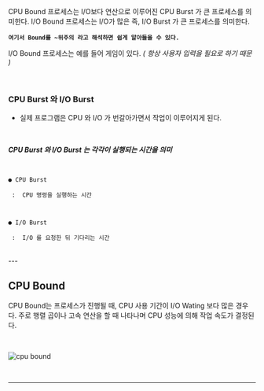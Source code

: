 CPU Bound 프로세스는 I/O보다 연산으로 이루어진 CPU Burst 가 큰 프로세스를 의미한다.
I/O Bound 프로세스는 I/O가 많은 즉, I/O Burst 가 큰 프로세스를 의미한다.


**`여기서 Bound를 ~위주의 라고 해석하면 쉽게 알아들을 수 있다.`**

 

I/O Bound 프로세스는 예를 들어 게임이 있다. *( 항상 사용자 입력을 필요로 하기 때문 )*

​
​

### CPU Burst 와 I/O Burst

- 실제 프로그램은 CPU 와 I/O 가 번갈아가면서 작업이 이루어지게 된다.

​

***CPU Burst 와 I/O Burst 는 각각이 실행되는 시간을 의미***

<br>

```
● CPU Burst

 :  CPU 명령을 실행하는 시간

​

● I/O Burst

 :  I/O 를 요청한 뒤 기다리는 시간
 ```

<Br>
 ---

## CPU Bound


CPU Bound는 프로세스가 진행될 때, CPU 사용 기간이 I/O Wating 보다 많은 경우다. 주로 행렬 곱이나 고속 연산을 할 때 나타나며 CPU 성능에 의해 작업 속도가 결정된다.

<br>

![cpu bound](https://velog.velcdn.com/images%2Fcarrykim%2Fpost%2F5b267c31-7456-4590-9102-354d1f531ea9%2Fimage.png)

<Br>

---

